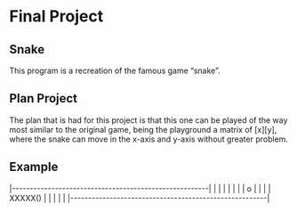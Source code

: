 # Final Project

## Snake
This program is a recreation of the famous game “snake”.

## Plan Project

The plan that is had for this project is that this one can be played of the way most similar to the original game, being the playground a matrix of [x][y], where the snake can move in the x-axis and y-axis without greater problem.

## Example
|-------------------------------------------------------|
|                                                       |
|                                                       |
|                                                       |
|                                  o                    |
|                                                       |
|                  XXXXX()                              |
|                                                       |
|                                                       |
|-------------------------------------------------------|
